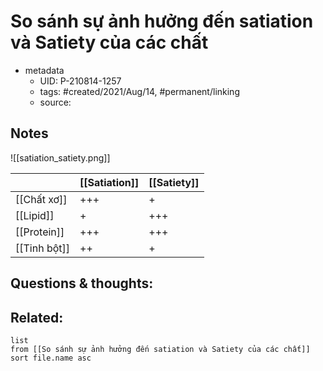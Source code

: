 # So sánh sự ảnh hưởng đến satiation và Satiety của các chất

- metadata
	- UID: P-210814-1257
	- tags: #created/2021/Aug/14, #permanent/linking
	- source: 

## Notes
![[satiation_satiety.png]]

|              | [[Satiation]] | [[Satiety]] |
| ------------ | ------------- | ----------- |
| [[Chất xơ]]  | +++           | +           |
| [[Lipid]]    | +             | +++         |
| [[Protein]]  | +++           | +++         |
| [[Tinh bột]] | ++            | +           |

## Questions & thoughts:

## Related:
```dataview
list
from [[So sánh sự ảnh hưởng đến satiation và Satiety của các chất]]
sort file.name asc
```
